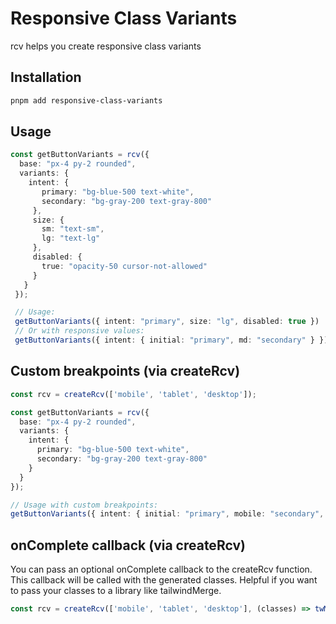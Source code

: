 # Responsive Class Variants

rcv helps you create responsive class variants

## Installation

```bash
pnpm add responsive-class-variants
```

## Usage

```ts
const getButtonVariants = rcv({
  base: "px-4 py-2 rounded",
  variants: {     
    intent: {
       primary: "bg-blue-500 text-white",
       secondary: "bg-gray-200 text-gray-800"
     },
     size: {
       sm: "text-sm",
       lg: "text-lg"
     },
     disabled: {
       true: "opacity-50 cursor-not-allowed"
     }
   }
 });

 // Usage:
 getButtonVariants({ intent: "primary", size: "lg", disabled: true })
 // Or with responsive values:
 getButtonVariants({ intent: { initial: "primary", md: "secondary" } })

 ```

## Custom breakpoints (via createRcv)

```ts
const rcv = createRcv(['mobile', 'tablet', 'desktop']);

const getButtonVariants = rcv({
  base: "px-4 py-2 rounded",
  variants: {
    intent: {
      primary: "bg-blue-500 text-white",
      secondary: "bg-gray-200 text-gray-800"
    }
  }
});

// Usage with custom breakpoints:
getButtonVariants({ intent: { initial: "primary", mobile: "secondary", desktop: "primary" } })
```

## onComplete callback (via createRcv)

You can pass an optional onComplete callback to the createRcv function. This callback will be called with the generated classes. Helpful if you want to pass your classes to a library like tailwindMerge.

```ts
const rcv = createRcv(['mobile', 'tablet', 'desktop'], (classes) => twMerge(classes));
```

